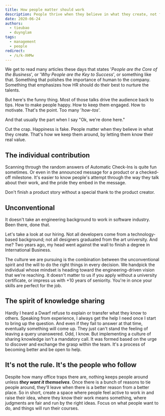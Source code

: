 ```yaml
---
title: How people matter should work
description: People thrive when they believe in what they create, not from fake happiness programs. We value individual contributions, hire based on skills rather than background, promote knowledge sharing, and focus on meaningful work.
date: 2020-06-24
authors:
  - tieubao
  - duynglam
tags:
  - management
  - people
redirect:
  - /s/k-XHMw
---
```


We get to read many articles these days that states '_People are the Core of the Business_', or '_Why People are the Key to Success_', or something like that. Something that polishes the importance of human to the company. Something that emphasizes how HR should do their best to nurture the talents.

But here's the funny thing. Most of those talks drive the audience back to tips. How to make people happy. How to keep them engaged. How to motivate. That's the point. Too many '_how-tos_'.

And that usually the part when I say "Ok, we're done here."

Cut the crap. Happiness is fake. People matter when they believe in what they create. That's how we keep them around, by letting them know their real value.

## The individual contribution

Scanning through the random answers of Automatic Check-Ins is quite fun sometimes. Or even in the announced message for a product or a checked-off milestone. It's easier to know people's attempt through the way they talk about their work, and the pride they embed in the message.

Don't finish a product story without a special thank to the product creator.

## Unconventional

It doesn't take an engineering background to work in software industry. Been there, done that.

Let's take a look at our hiring. Not all developers come from a technology-based background; not all designers graduated from the art university. And me? Two years ago, my head went against the wall to finish a degree in International Business.

The culture we are pursuing is the combination between the unconventional spirit and the will to do the right things in every decision. We handpick the individual whose mindset is heading toward the engineering-driven vision that we're reaching. It doesn't matter to us if you apply without a university certificate, or impress us with +10 years of seniority. You're in once your skills are perfect for the job.

## The spirit of knowledge sharing

Hardly I heard a Dwarf refuse to explain or transfer what they know to others. Speaking from experience, I always get the help I need once I start to bring up the question. And even if they fail to answer at that time, eventually something will come up. They just can't stand the feeling of leaving a query unanswered. Odd, I know. But implementing a culture of sharing knowledge isn't a mandatory call. It was formed based on the urge to discover and exchange the grasp within the team. It's a process of becoming better and be open to help.

## It's not the rule. It's the people who follow

Despite how many office traps there are, nothing keeps people around unless **_they want it themselves_**. Once there is a bunch of reasons to tie people around, they'll leave when there is a better reason from a better place. So in short, create a space where people feel active to work in and raise their idea, where they know their work means something, where judgments are fair and run by the right ideas. Focus on what people want to do, and things will run their courses.
